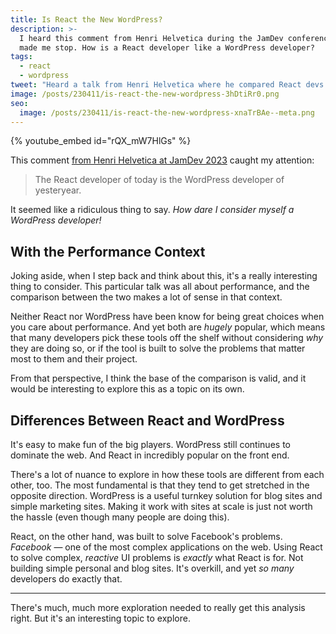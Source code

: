 ```yaml
---
title: Is React the New WordPress?
description: >-
  I heard this comment from Henri Helvetica during the JamDev conference that
  made me stop. How is a React developer like a WordPress developer?
tags:
  - react
  - wordpress
tweet: "Heard a talk from Henri Helvetica where he compared React devs to WordPress devs. 😱\_After being overly offended, I spent some time pondering and came up with an introductory and broad comparison."
image: /posts/230411/is-react-the-new-wordpress-3hDtiRr0.png
seo:
  image: /posts/230411/is-react-the-new-wordpress-xnaTrBAe--meta.png
---
```


{% youtube_embed id="rQX_mW7HlGs" %}

This comment [from Henri Helvetica at JamDev 2023](https://youtu.be/tDk2ldlxne0) caught my attention:

> The React developer of today is the WordPress developer of yesteryear.

It seemed like a ridiculous thing to say. _How dare I consider myself a WordPress developer!_

## With the Performance Context

Joking aside, when I step back and think about this, it's a really interesting thing to consider. This particular talk was all about performance, and the comparison between the two makes a lot of sense in that context.

Neither React nor WordPress have been know for being great choices when you care about performance. And yet both are _hugely_ popular, which means that many developers pick these tools off the shelf without considering _why_ they are doing so, or if the tool is built to solve the problems that matter most to them and their project.

From that perspective, I think the base of the comparison is valid, and it would be interesting to explore this as a topic on its own.

## Differences Between React and WordPress

It's easy to make fun of the big players. WordPress still continues to dominate the web. And React in incredibly popular on the front end.

There's a lot of nuance to explore in how these tools are different from each other, too. The most fundamental is that they tend to get stretched in the opposite direction. WordPress is a useful turnkey solution for blog sites and simple marketing sites. Making it work with sites at scale is just not worth the hassle (even though many people are doing this).

React, on the other hand, was built to solve Facebook's problems. _Facebook_ — one of the most complex applications on the web. Using React to solve complex, _reactive_ UI problems is _exactly_ what React is for. Not building simple personal and blog sites. It's overkill, and yet _so many_ developers do exactly that.

---

There's much, much more exploration needed to really get this analysis right. But it's an interesting topic to explore.
